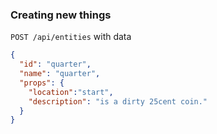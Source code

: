 ### Creating new things

`POST /api/entities` with data
```json
{ 
  "id": "quarter", 
  "name": "quarter", 
  "props": { 
    "location":"start", 
    "description": "is a dirty 25cent coin." 
  } 
}
```

